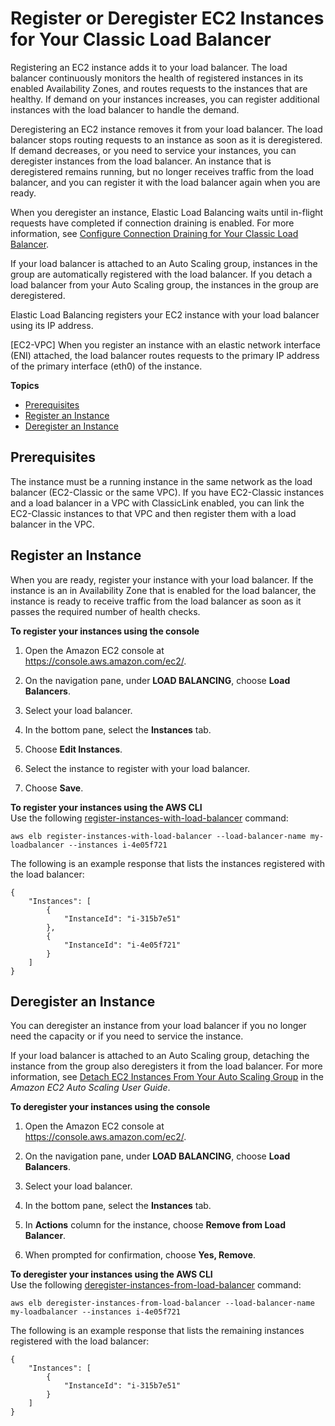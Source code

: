 # Register or Deregister EC2 Instances for Your Classic Load Balancer<a name="elb-deregister-register-instances"></a>

Registering an EC2 instance adds it to your load balancer\. The load balancer continuously monitors the health of registered instances in its enabled Availability Zones, and routes requests to the instances that are healthy\. If demand on your instances increases, you can register additional instances with the load balancer to handle the demand\.

Deregistering an EC2 instance removes it from your load balancer\. The load balancer stops routing requests to an instance as soon as it is deregistered\. If demand decreases, or you need to service your instances, you can deregister instances from the load balancer\. An instance that is deregistered remains running, but no longer receives traffic from the load balancer, and you can register it with the load balancer again when you are ready\.

When you deregister an instance, Elastic Load Balancing waits until in\-flight requests have completed if connection draining is enabled\. For more information, see [Configure Connection Draining for Your Classic Load Balancer](config-conn-drain.md)\.

If your load balancer is attached to an Auto Scaling group, instances in the group are automatically registered with the load balancer\. If you detach a load balancer from your Auto Scaling group, the instances in the group are deregistered\.

Elastic Load Balancing registers your EC2 instance with your load balancer using its IP address\.

\[EC2\-VPC\] When you register an instance with an elastic network interface \(ENI\) attached, the load balancer routes requests to the primary IP address of the primary interface \(eth0\) of the instance\.

**Topics**
+ [Prerequisites](#elb-register-instances-prereq)
+ [Register an Instance](#elb-register-instances)
+ [Deregister an Instance](#elb-deregister-instances)

## Prerequisites<a name="elb-register-instances-prereq"></a>

The instance must be a running instance in the same network as the load balancer \(EC2\-Classic or the same VPC\)\. If you have EC2\-Classic instances and a load balancer in a VPC with ClassicLink enabled, you can link the EC2\-Classic instances to that VPC and then register them with a load balancer in the VPC\.

## Register an Instance<a name="elb-register-instances"></a>

When you are ready, register your instance with your load balancer\. If the instance is an in Availability Zone that is enabled for the load balancer, the instance is ready to receive traffic from the load balancer as soon as it passes the required number of health checks\.

**To register your instances using the console**

1. Open the Amazon EC2 console at [https://console\.aws\.amazon\.com/ec2/](https://console.aws.amazon.com/ec2/)\.

1. On the navigation pane, under **LOAD BALANCING**, choose **Load Balancers**\.

1. Select your load balancer\.

1. In the bottom pane, select the **Instances** tab\.

1. Choose **Edit Instances**\.

1. Select the instance to register with your load balancer\.

1. Choose **Save**\.

**To register your instances using the AWS CLI**  
Use the following [register\-instances\-with\-load\-balancer](https://docs.aws.amazon.com/cli/latest/reference/elb/register-instances-with-load-balancer.html) command:

```
aws elb register-instances-with-load-balancer --load-balancer-name my-loadbalancer --instances i-4e05f721
```

The following is an example response that lists the instances registered with the load balancer:

```
{
    "Instances": [
        {
            "InstanceId": "i-315b7e51"
        }, 
        {
            "InstanceId": "i-4e05f721"
        }
    ]
}
```

## Deregister an Instance<a name="elb-deregister-instances"></a>

You can deregister an instance from your load balancer if you no longer need the capacity or if you need to service the instance\.

If your load balancer is attached to an Auto Scaling group, detaching the instance from the group also deregisters it from the load balancer\. For more information, see [Detach EC2 Instances From Your Auto Scaling Group](https://docs.aws.amazon.com/autoscaling/latest/userguide/detach-instance-asg.html) in the *Amazon EC2 Auto Scaling User Guide*\.

**To deregister your instances using the console**

1. Open the Amazon EC2 console at [https://console\.aws\.amazon\.com/ec2/](https://console.aws.amazon.com/ec2/)\.

1. On the navigation pane, under **LOAD BALANCING**, choose **Load Balancers**\.

1. Select your load balancer\.

1. In the bottom pane, select the **Instances** tab\.

1. In **Actions** column for the instance, choose **Remove from Load Balancer**\.

1. When prompted for confirmation, choose **Yes, Remove**\.

**To deregister your instances using the AWS CLI**  
Use the following [deregister\-instances\-from\-load\-balancer](https://docs.aws.amazon.com/cli/latest/reference/elb/deregister-instances-from-load-balancer.html) command:

```
aws elb deregister-instances-from-load-balancer --load-balancer-name my-loadbalancer --instances i-4e05f721
```

The following is an example response that lists the remaining instances registered with the load balancer:

```
{
    "Instances": [
        {
            "InstanceId": "i-315b7e51"
        }
    ]
}
```